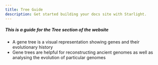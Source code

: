 ```yaml
---
title: Tree Guide
description: Get started building your docs site with Starlight.
---
```


<!DOCTYPE html>
<html>
<head>

<h5>This is a guide for the Tree section of the website</h5>

</head>

<ul>
<li>A gene tree is a visual representation showing genes and their evolutionary history</li>
<li>Gene trees are helpful for reconstructing ancient genomes as well as analysing the evolution of particular genomes</li>
</ul>

</html>